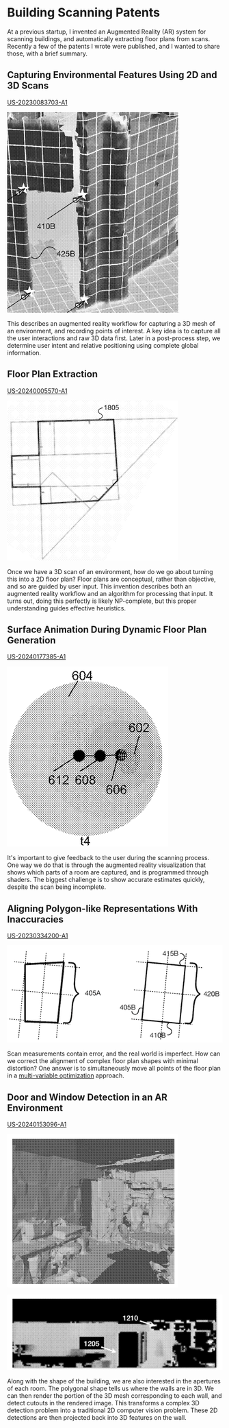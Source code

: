 Building Scanning Patents
========================

At a previous startup, I invented an Augmented Reality (AR) system for scanning buildings,
and automatically extracting floor plans from scans.
Recently a few of the patents I wrote were published, and I wanted to share those, with a brief summary.
 
## Capturing Environmental Features Using 2D and 3D Scans 

[US-20230083703-A1](https://ppubs.uspto.gov/dirsearch-public/print/downloadPdf/20230083703)

![ar scan](ar-scan.png)

This describes an augmented reality workflow for capturing a 3D mesh of an environment, and recording points of interest.
A key idea is to capture all the user interactions and raw 3D data first.
Later in a post-process step, we determine user intent and relative positioning using complete global information.

## Floor Plan Extraction 

[US-20240005570-A1](https://ppubs.uspto.gov/dirsearch-public/print/downloadPdf/20240005570)

![possible-scans](possible-scans.png)

Once we have a 3D scan of an environment, how do we go about turning this into a 2D floor plan?
Floor plans are conceptual, rather than objective, and so are guided by user input.
This invention describes both an augmented reality workflow and an algorithm for processing that input.
It turns out, doing this perfectly is likely NP-complete, but this proper understanding guides effective heuristics.

## Surface Animation During Dynamic Floor Plan Generation

[US-20240177385-A1](https://ppubs.uspto.gov/dirsearch-public/print/downloadPdf/20240177385)

![animation](animation.png)

It's important to give feedback to the user during the scanning process.
One way we do that is through the augmented reality visualization that shows which parts of a room are captured,
and is programmed through shaders.
The biggest challenge is to show accurate estimates quickly, despite the scan being incomplete.

## Aligning Polygon-like Representations With Inaccuracies 

[US-20230334200-A1](https://ppubs.uspto.gov/dirsearch-public/print/downloadPdf/20230334200)

![align shapes](align-shapes.png)

Scan measurements contain error, and the real world is imperfect.
How can we correct the alignment of complex floor plan shapes with minimal distortion?
One answer is to simultaneously move all points of the floor plan in a [multi-variable optimization](/why-train-when-you-can-optimize/) approach.

## Door and Window Detection in an AR Environment

[US-20240153096-A1](https://ppubs.uspto.gov/dirsearch-public/print/downloadPdf/20240153096)

![wall 3D](wall-3d.png)

![wall 2D](wall-2d.png)

Along with the shape of the building, we are also interested in the apertures of each room.
The polygonal shape tells us where the walls are in 3D.
We can then render the  portion of the 3D mesh corresponding to each wall, and detect cutouts in the rendered image.
This transforms a complex 3D detection problem into a traditional 2D computer vision problem.
These 2D detections are then projected back into 3D features on the wall.



